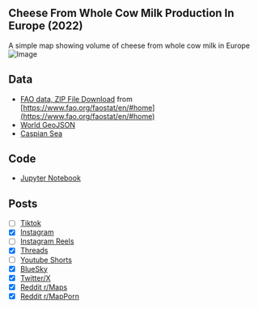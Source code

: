 ## Cheese From Whole Cow Milk Production In Europe (2022)
A simple map showing volume of cheese from whole cow milk in Europe
![Image](https://drive.google.com/uc?export=view&id=1rUw6lTKfbqLDhNOqmCrlUpJpmCV1EO-6)

## Data
* [FAO data, ZIP File Download](https://bulks-faostat.fao.org/production/Production_Crops_Livestock_E_All_Data.zip) from [https://www.fao.org/faostat/en/#home](https://www.fao.org/faostat/en/#home)
* [World GeoJSON](https://public.opendatasoft.com/explore/dataset/world-administrative-boundaries/export/?flg=en-us)
* [Caspian Sea](https://cartographyvectors.com/map/1224-caspian-sea)

## Code
* [Jupyter Notebook](FormatData.ipynb)

## Posts
- [ ] [Tiktok]()
- [x] [Instagram](https://www.instagram.com/p/DJcLxjpJMGS/)
- [ ] [Instagram Reels]()
- [x] [Threads](https://www.threads.com/@vinemapper/post/DJcLyGbpFgz)
- [ ] [Youtube Shorts]()
- [x] [BlueSky](https://bsky.app/profile/vinemapper.bsky.social/post/3loqvl6enmc2p)
- [x] [Twitter/X](https://x.com/VineMapper/status/1920886244646469910)
- [x] [Reddit r/Maps](https://www.reddit.com/r/Maps/comments/1kinhf6/cheese_from_whole_cow_milk_produced_in_europe/)
- [x] [Reddit r/MapPorn](https://www.reddit.com/r/MapPorn/comments/1kinhbi/cheese_from_whole_cow_milk_produced_in_europe/)
